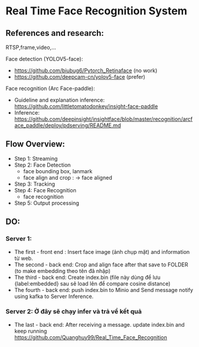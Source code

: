 # Real Time Face Recognition System

## References and research:
RTSP,frame,video,...

Face detection (YOLOV5-face):
- https://github.com/biubug6/Pytorch_Retinaface (no work)
- https://github.com/deepcam-cn/yolov5-face (prefer)

Face recognition (Arc Face-paddle):
- Guideline and explanation inference: https://github.com/littletomatodonkey/insight-face-paddle 
- Inference: https://github.com/deepinsight/insightface/blob/master/recognition/arcface_paddle/deploy/pdserving/README.md 

## Flow Overview:
- Step 1: Streaming 
- Step 2: Face Detection
	- face bounding box, lanmark
	- face align and crop : -> face aligned
- Step 3: Tracking
- Step 4: Face Recognition
	- face recognition 
- Step 5: Output processing

## DO:
### Server 1: 
- The first - front end : Insert face image (ảnh chụp mặt) and information từ web.
- The second - back end: Crop and align face after that save to FOLDER (to make embedding theo tên đã nhập)
- The third - back end: Create index.bin (file này dùng để lưu {label:embedded} sau sẽ load lên để compare cosine distance)
- The fourth - back end: push index.bin to Minio and Send message notify using kafka to Server Inference.
### Server 2: Ở đây sẽ chạy infer và trả về kết quả
- The last - back end: After receiving a message. update index.bin and keep running
https://github.com/Quanghuy99/Real_Time_Face_Recognition
